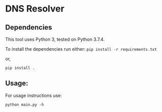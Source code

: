 # DNS Resolver

## Dependencies
This tool uses Python 3, tested on Python 3.7.4.

To install the dependencies run either:
`pip install -r requirements.txt`

or,

`pip install .`

## Usage:
For usage instructions use:

`python main.py -h`
